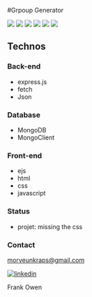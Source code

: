 #Grpoup Generator

![](https://img.shields.io/badge/made%20with-javascript-yellow?logo=javascript) ![](https://img.shields.io/badge/made%20with-MongoDB-green?logo=MongoDB) ![](https://img.shields.io/badge/express-green?)  ![](https://img.shields.io/badge/fetch-black?) ![](https://img.shields.io/badge/json-blue?) ![](https://img.shields.io/badge/ejs-success?) 


## Technos

### Back-end

* express.js
* fetch
* Json

### Database

* MongoDB
* MongoClient


### Front-end

* ejs
* html 
* css 
* javascript


### Status

* projet: missing the css

### Contact

morveunkraps@gmail.com

<a href="https://linkedin.com/in/laure-adrienne-njinga">
    <img alt="linkedin" src="https://img.shields.io/badge/linkedin-blue?logo=linkedin"/>
</a> 




Frank Owen





